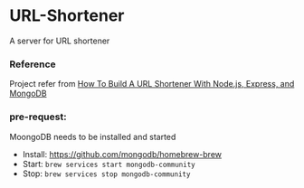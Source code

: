 # URL-Shortener
A server for URL shortener

### Reference
Project refer from [How To Build A URL Shortener With Node.js, Express, and MongoDB
](https://www.youtube.com/watch?v=SLpUKAGnm-g)


### pre-request:
MoongoDB needs to be installed and started
- Install: https://github.com/mongodb/homebrew-brew
- Start: `brew services start mongodb-community`
- Stop: `brew services stop mongodb-community`


